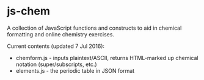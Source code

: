 # js-chem
A collection of JavaScript functions and constructs to aid in chemical formatting and online chemistry exercises.

Current contents (updated 7 Jul 2016):

* chemform.js - inputs plaintext/ASCII, returns HTML-marked up chemical notation (super/subscripts, etc.)
* elements.js - the periodic table in JSON format


